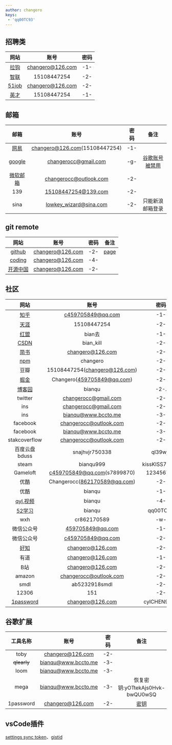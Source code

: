 ```yaml
---
author: changero
keys:
 - 'qq00TC93'
---
```



<!-- 
-1-: chanCHAN77520
-2-: cylCHEN9422
-3-: 77582580
-4-: -7758258-
-g-: changero199402021194. 
-w-: 57155a92
-->

## 招聘类

|网站|账号|密码|
|:-:|:-:|:-:|
|[拉钩](http://www.lagou.com)|changero@126.com|-1-
|[智联](http://www.zhaopin.com/)|15108447254|-2-
|[51job](http://www.51job.com)|changero@126.com|-2-
|[英才]()|15108447254|-1-


## 邮箱

|邮箱|账号|密码|备注
|:-:|:-:|:-:|:-:
|[网易](http://mail.126.com/)|changero@126.com(15108447254)|-1-
|[google](https://mail.google.com/mail)|changerocc@gmail.com|-g-|[谷歌账号被禁用](https://accounts.google.com/signin/recovery)
|[微软邮箱]()|changerocc@outlook.com|-2-
|139|15108447254@139.com|-2-
|sina|lowkey_wizard@sina.com|-2-|只能新浪邮箱登录



## git remote

|网站|账号|密码|备注
|:-:|:-:|:-:|:-:
|[github](https://github.com/)|changero@126.com|-2-|[page](https://pages.github.com/)
|[coding](https://coding.net)|changero@126.com|-4-
|[开源中国](https://git.oschina.net/)| changero@126.com|-2-


## 社区

|网站|账号|密码|备注
|:-:|:-:|:-:|:-:
|[知乎](https://www.zhihu.com/)|c459705849@qq.com|-1-|[专栏](https://zhuanlan.zhihu.com/)
|[天涯](http://www.tianya.cn/109244404)|15108447254|-2-|
|[红盟](http://www.cnhonkerarmy.com/portal.php )|bian去|-1-
|[CSDN](http://www.csdn.net/)|bian_kill|-2-|    
|[简书](http://www.jianshu.com/)|changero@126.com|-2-
|[npm](https://www.npmjs.com)|changero|   -2-
|豆瓣|15108447254(changero@126.com)|  -2-
|[掘金](https://juejin.im/extension)|Changero(459705849@qq.com)| -2-
|[博客园](https://www.cnblogs.com/)|bianqu|-2-.    
|twitter|changerocc@gmail.com|-2-
|ins|  changerocc@gmail.com | -2-
|ins|  bianqu@www.bccto.me | -3-
|facebook| changerocc@outlook.com |-2-
|facebook|bianqu@www.bccto.me |-3-
|stakcoverflow|changerocc@outlook.com| -2-
|百度云盘bduss|snajhvjr750338|ql39wjy|[bduss](BQWjNwVjFjandtYmdoSExQbn44N0NYaHZ1SkVPaDNKdzBJaFM0aWVMYmRHWFpjQVFBQUFBJCQAAAAAAAAAAAEAAACAg5pic25hamh2anI3NTAzMzgAAAAAAAAAAAAAAAAAAAAAAAAAAAAAAAAAAAAAAAAAAAAAAAAAAAAAAAAAAAAAAAAAAN2MTlzdjE5caD)、[bduss](hxeDdaeFQwQlRidERGVzgxM29udkpwSmJOTGdHV1NwY0hzVkZzMktSWmFjQk5kSVFBQUFBJCQAAAAAAAAAAAEAAACAg5pic25hamh2anI3NTAzMzgAAAAAAAAAAAAAAAAAAAAAAAAAAAAAAAAAAAAAAAAAAAAAAAAAAAAAAAAAAAAAAAAAAFrj61xa4-tcdT)
|steam| bianqu999| kissKISS77520 |changerocc@outlook.com
|Gameloft|c459705849@qq.com(s7899870)| 123456788
|优酷|Changerocc(862170589@qq.com)|-2-
|优酷|bianqu|-1-
|[qyl](http://www.qbb11.com/),[视频](http://www.qyl555.com/)|bianqu|-4-|862170589@qq.com
|[52学习](http://www.52studyit.com/)|bianqu|qq00TC93
|wxh|cr862170589|-w-
|微信公众号|459705849@qq.com|-1-
|微信公众号|c459705849@qq.com|-2-
|[好知](http://www.howzhi.com/channel/IT-internet)|changero@126.com|-2-
|有道| changero@126.com| -1-|
|B站|changero@126.com|-2-
|amazon|changerocc@outlook.com|-2-|
|smdl|ab5232918smdl|-2-|
|12306|151|-2-|
|[1password](http://my.1password.com)|changero@126.com|cylCHEN9422|[秘钥](A3-GG6ZL9-NKTEQC-9BJ9K-9REPR-XR595-2L745)



## 谷歌扩展

|工具名称|账号|密码|备注
|:-:|:-:|:-:|:-:
|toby|changero@126.com|-2-
|~~qlearly~~|bianqu@www.bccto.me|-3-
|loom|bianqu@www.bccto.me|-3-
|mega|bianqu@www.bccto.me|-3-|恢复密钥:yOTtekAjs0Hvk-bwQU0wSQ
|1password|changero@126.com|-2-|[密钥](A3-GG6ZL9-NKTEQC-9BJ9K-9REPR-XR595-2L745)

## vsCode插件

[settings sync token](730d5829cd3d7dadbaf-53bd1883f2bf414852eb1)、[gistid](e03a9053f64c7bea7b520b11f5b408a1)












